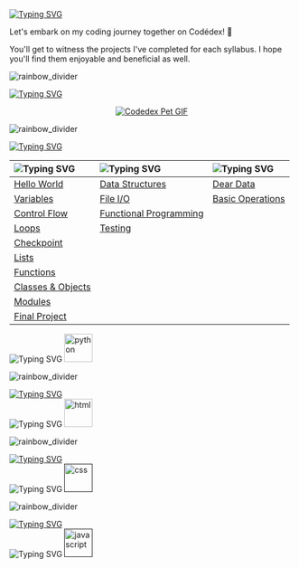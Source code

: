 <a href="https://git.io/typing-svg">
   <img src="https://readme-typing-svg.demolab.com?font=Pixelify+Sans&size=50&duration=1&pause=99999&color=087B78&random=false&width=435&height=70&lines=Hello" alt="Typing SVG" />
</a>

Let's embark on my coding journey together on Codédex! 🦄

You'll get to witness the projects I've completed for each syllabus. I hope you'll find them enjoyable and beneficial as well.

![rainbow_divider](https://github.com/priscee/priscee/assets/85870933/66ce3aeb-6251-488d-9616-26c4bd8eacb6)

<!--codèdex pet-->
<a href="https://git.io/typing-svg"><img src="https://readme-typing-svg.demolab.com?font=Pixelify+Sans&size=40&duration=1&pause=99999&color=FFFFFF&random=false&width=435&lines=cod%C3%A8dex+pet" alt="Typing SVG" /></a>

<p align="center">
   <a href="https://www.codedex.io/@genemod/30-nites-of-code/"><img src="https://www.codedex.io/images/code-nights/baby-happy-dragon.gif" alt="Codedex Pet GIF"></a>
</p>

![rainbow_divider](https://github.com/priscee/priscee/assets/85870933/66ce3aeb-6251-488d-9616-26c4bd8eacb6)

<!--python-->
<a href="https://git.io/typing-svg">
   <img src="https://readme-typing-svg.demolab.com?font=Pixelify+Sans&size=40&duration=1&pause=99999&color=FF9529FF&random=false&width=435&lines=Python" alt="Typing SVG" />
</a>

<br>

| <img src="https://readme-typing-svg.demolab.com?font=Pixelify+Sans&size=35&duration=1&pause=99999&vCenter=true&color=4FDBFFFF&random=false&width=380&height=45&lines=The+Legend+of+Python" alt="Typing SVG"/> | <img src="https://readme-typing-svg.demolab.com?font=Pixelify+Sans&size=35&duration=1&pause=99999&vCenter=true&color=4FDBFFFF&random=false&width=380&height=45&lines=Intermediate+Python" alt="Typing SVG"/> | <img src="https://readme-typing-svg.demolab.com?font=Pixelify+Sans&size=35&duration=1&pause=99999&vCenter=true&color=4FDBFFFF&random=false&width=380&height=45&lines=NumPy" alt="Typing SVG"/> |
|:---|:---|:---|
| [Hello World](https://github.com/priscee/Codedex/tree/main/Python/Learn/The%20Legend%20of%20Python/01.%20Hello%20World) | [Data Structures](https://github.com/priscee/Codedex/tree/main/Python/Learn/Intermediate%20Python/01.%20Data%20Structures) | [Dear Data](https://github.com/priscee/Codedex/tree/main/Python/Learn/NumPy/01.%20Dear%20Data) |
| [Variables](https://github.com/priscee/Codedex/tree/main/Python/Learn/The%20Legend%20of%20Python/02.%20Variables) | [File I/O](https://github.com/priscee/Codedex/tree/main/Python/Learn/Intermediate%20Python/02.%20File%20I%3AO) | [Basic Operations](https://github.com/priscee/Codedex/tree/main/Python/Learn/NumPy/02.%20Basic%20Operationshttps://github.com/priscee/Codedex/tree/main/Python/Learn/NumPy/02.%20Basic%20Operations) |
| [Control Flow](https://github.com/priscee/Codedex/tree/main/Python/Learn/The%20Legend%20of%20Python/03.%20Control%20Flow) | [Functional Programming](https://github.com/priscee/Codedex/tree/main/Python/Learn/Intermediate%20Python/03.%20Functional%20Programming) |  |
| [Loops](https://github.com/priscee/Codedex/tree/main/Python/Learn/The%20Legend%20of%20Python/04.%20Loops) | [Testing](https://github.com/priscee/Codedex/tree/main/Python/Learn/Intermediate%20Python/04.%20Testing) |  |
| [Checkpoint](https://github.com/priscee/Codedex/tree/main/Python/Learn/The%20Legend%20of%20Python/Checkpoint) |  |  |
| [Lists](https://github.com/priscee/Codedex/tree/main/Python/Learn/The%20Legend%20of%20Python/05.%20Lists) |  |  |
| [Functions](https://github.com/priscee/Codedex/tree/main/Python/Learn/The%20Legend%20of%20Python/06.%20Functions) |  |  |
| [Classes & Objects](https://github.com/priscee/Codedex/tree/main/Python/Learn/The%20Legend%20of%20Python/07.%20Classes%20%26%20Objects) |  |  |
| [Modules](https://github.com/priscee/Codedex/tree/main/Python/Learn/The%20Legend%20of%20Python/08.%20Modules) |  |  |
| [Final Project](https://github.com/priscee/Codedex/tree/main/Python/Learn/The%20Legend%20of%20Python/Final%20Project) |  |  |

<a>
   <img src="https://readme-typing-svg.demolab.com?font=Pixelify+Sans&size=20&duration=1&pause=99999&vCenter=true&color=F535AA&random=false&width=120&height=45&lines=Certificate: " alt="Typing SVG"/>
      <a href="https://drive.google.com/file/d/1-I0p1T5Q5o19ljpFz9WroZ93BsWGMcJ2/view?usp=sharing" target="_blank">
         <img src="https://github.com/priscee/Codedex/assets/85870933/d4cc38c7-d7ff-4df7-97ec-f41a987428c8" alt="python" width=50px height=50px>
      </a>
</a>


![rainbow_divider](https://github.com/priscee/priscee/assets/85870933/66ce3aeb-6251-488d-9616-26c4bd8eacb6)

<!--HTML-->
<a href="https://git.io/typing-svg">
   <img src="https://readme-typing-svg.demolab.com?font=Pixelify+Sans&size=40&duration=1&pause=99999&color=FF9529FF&random=false&width=435&lines=HTML" alt="Typing SVG" />
</a>

<br>

<a>
   <img src="https://readme-typing-svg.demolab.com?font=Pixelify+Sans&size=20&duration=1&pause=99999&vCenter=true&color=F535AA&random=false&width=120&height=45&lines=Certificate: " alt="Typing SVG"/>
      <a href="https://drive.google.com/file/d/1xdeabjwg5oASGPovf26Lo-ttwqHi3Dw2/view?usp=sharing" target="_blank">
         <img src="https://github.com/priscee/Codedex/assets/85870933/96faa305-e0c0-4f5d-a244-17964a585f1f" alt="html" width=50px height=50px>
      </a>
</a>

![rainbow_divider](https://github.com/priscee/priscee/assets/85870933/66ce3aeb-6251-488d-9616-26c4bd8eacb6)

<!--CSS-->
<a href="https://git.io/typing-svg">
   <img src="https://readme-typing-svg.demolab.com?font=Pixelify+Sans&size=40&duration=1&pause=99999&color=FF9529FF&random=false&width=435&lines=CSS" alt="Typing SVG" />
</a>

<br>

<a>
   <img src="https://readme-typing-svg.demolab.com?font=Pixelify+Sans&size=20&duration=1&pause=99999&vCenter=true&color=F535AA&random=false&width=180&height=45&lines=Certificate: (WIP)" alt="Typing SVG"/>
      <a href="" target="_blank">
        <img src="https://github.com/priscee/Codedex/assets/85870933/67592c57-730b-45c0-8159-3ceb8e959261" alt="css" width=50px height=50px>
     </a>
</a>

![rainbow_divider](https://github.com/priscee/priscee/assets/85870933/66ce3aeb-6251-488d-9616-26c4bd8eacb6)

<!--JavaScript-->
<a href="https://git.io/typing-svg">
   <img src="https://readme-typing-svg.demolab.com?font=Pixelify+Sans&size=40&duration=1&pause=99999&color=FF9529FF&random=false&width=435&lines=Javascript" alt="Typing SVG" />
</a>

<br>

<a>
   <img src="https://readme-typing-svg.demolab.com?font=Pixelify+Sans&size=20&duration=1&pause=99999&vCenter=true&color=F535AA&random=false&width=180&height=45&lines=Certificate: (WIP)" alt="Typing SVG"/>
      <a href="" target="_blank">
         <img src="https://github.com/priscee/Codedex/assets/85870933/c1d85e09-3159-436f-b217-98484b97e8b9" alt="javascript" width=50px height=50px>
      </a>
</a>
